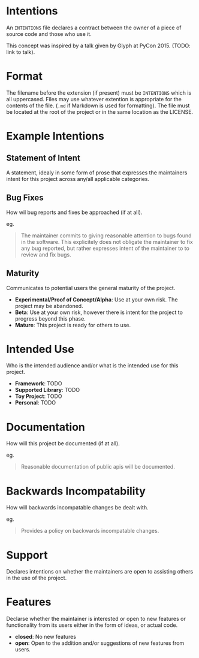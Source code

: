 # Intentions

An `INTENTIONS` file declares a contract between the owner of a piece of source
code and those who use it.

This concept was inspired by a talk given by Glyph at PyCon 2015. (TODO: link to talk).

# Format

The filename before the extension (if present) must be `INTENTIONS` which is
all uppercased. Files may use whatever extention is appropriate for the
contents of the file. (`.md` if Markdown is used for formatting).  The file
must be located at the root of the project or in the same location as the
LICENSE.

# Example Intentions

## Statement of Intent

A statement, idealy in some form of prose that expresses the maintainers intent
for this project across any/all applicable categories.

## Bug Fixes

How wil bug reports and fixes be approached (if at all).

eg.

> The maintainer commits to giving reasonable attention to bugs found in the
software.  This explicitely does not obligate the maintainer to fix any bug
reported, but rather expresses intent of the maintainer to to review and fix
bugs.

## Maturity

Communicates to potential users the general maturity of the project.

- **Experimental/Proof of Concept/Alpha**: Use at your own risk.  The project
  may be abandoned.
- **Beta**: Use at your own risk, however there is intent for the project to
  progress beyond this phase.
- **Mature**: This project is ready for others to use.

# Intended Use

Who is the intended audience and/or what is the intended use for this project.

- **Framework**: TODO
- **Supported Library**: TODO
- **Toy Project**: TODO
- **Personal**: TODO

# Documentation

How will this project be documented (if at all).

eg. 
> Reasonable documentation of public apis will be documented.

# Backwards Incompatability

How will backwards incompatable changes be dealt with.

eg. 
>Provides a policy on backwards incompatable changes.

# Support

Declares intentions on whether the maintainers are open to assisting others in
the use of the project.

# Features

Declarse whether the maintainer is interested or open to new features or
functionality from its users either in the form of ideas, or actual code.

- **closed**: No new features
- **open**: Open to the addition and/or suggestions of new features from users.
